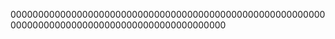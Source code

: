 
000000000000000000000000000000000000000000000000000000000000000000000000000000000000000000000000























